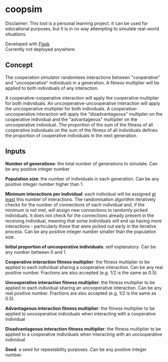 # coopsim
Disclaimer: This tool is a personal learning project. It can be used for educational purposes, but it is in no way attempting to simulate real-world situations.  

Developed with [Flask](https://flask.palletsprojects.com/en/3.0.x/)  
Currently not deployed anywhere.  

## Concept
The cooperation simulator randomises interactions between "cooperative" and "uncooperative" individuals in a generation. A fitness multiplier will be applied to both individuals of any interaction.  

A cooperative-cooperative interaction will apply the cooperative multiplier for both individuals.
An uncooperative-uncooperative interaction will apply the uncooperative multiplier for both individuals.
A cooperative-uncooperative interaction will apply the "disadvantageous" multiplier on the cooperative individual and the "advantageous" multiplier on the uncooperative individual.
The proportion of the sum of the fitness of all cooperative individuals on the sum of the fitness of all individuals defines the proportion of cooperative individuals in the next generation.

## Inputs
<b>Number of generations</b>: the total number of generations to simulate. Can be any positive integer number  

<b>Population size</b>: the number of individuals in each generation. Can be any positive integer number higher than 1.  

<b>Minimum interactions per individual</b>: each individual will be assigned <u>at least</u> this number of interactions. The randomisation algorithm iteratively checks for the number of connections
of each individual and, if the minimum is not met, will assign new connections to randomly picked individuals. It does not check for the connections already present in the receiving individual,
meaning that some individuals will end up having more interactions - particularly those that were picked out early in the iterative process. Can be any positive integer number smaller than the population size.  

<b>Initial proportion of uncooperative individuals</b>: self explanatory. Can be any number between 0 and 1.  

<b>Cooperative interaction fitness multiplier</b>: the fitness multiplier to be applied to each individual sharing a cooperative interaction. Can be any real positive number. Fractions are also accepted (e.g. 1/2 is the same as 0.5).  

<b>Uncooperative interaction fitness multiplier</b>: the fitness multiplier to be applied to each individual sharing an uncooperative interaction. Can be any real positive number. Fractions are also accepted (e.g. 1/2 is the same as 0.5).  

<b>Advantageous interaction fitness multiplier</b>: the fitness multiplier to be applied to uncooperative individuals when interacting with a cooperative individual  

<b>Disadvantageous interaction fitness multiplier</b>: the fitness multiplier to be applied to a cooperative individuals when interacting with an uncooperative individual  

<b>Seed</b>: a seed for repeatability purposes. Can be any positive integer number.  
